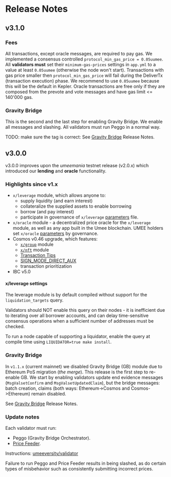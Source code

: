 <!-- markdownlint-disable MD013 -->
<!-- markdownlint-disable MD024 -->

# Release Notes

## v3.1.0

### Fees

All transactions, except oracle messages, are required to pay gas. We implemented a consensus controlled `protocol_min_gas_price = 0.05uumee`. All **validators must** set their `minimum-gas-prices` settings in `app.yml` to a value at least `0.05uumee` (otherwise the node won't start). Transactions with gas price smaller then `protocol_min_gas_price` will fail during the DeliverTx (transaction execution) phase. We recommend to use `0.05uumee` because this will be the default in Kepler.
Oracle transactions are free only if they are composed from the prevote and vote messages and have gas limit <= 140'000 gas.

### Gravity Bridge

This is the second and the last step for enabling Gravity Bridge.
We enable all messages and slashing. All validators must run Peggo in a normal way.

TODO: make sure the tag is correct:
See [Gravity Bridge](https://github.com/umee-network/Gravity-Bridge/blob/module/v1.5.3-umee-2/module/RELEASE_NOTES.md) Release Notes.

## v3.0.0

v3.0.0 improves upon the _umeemania_ testnet release (v2.0.x) which introduced our **lending** and **oracle** functionality.

### Highlights since v1.x

- `x/leverage` module, which allows anyone to:
  - supply liquidity (and earn interest)
  - collateralize the supplied assets to enable borrowing
  - borrow (and pay interest)
  - participate in governance of `x/leverage` [parameters](https://github.com/umee-network/umee/blob/main/proto/umee/leverage/v1/leverage.proto) file.
- `x/oracle` module - a decentralized price oracle for the `x/leverage` module, as well as any app built in the Umee blockchain. UMEE holders set `x/oracle` [parameters](https://github.com/umee-network/umee/blob/main/proto/umee/oracle/v1/oracle.proto) by governance.
- Cosmos v0.46 upgrade, which features:
  - [`x/group`](https://tutorials.cosmos.network/tutorials/understanding-group/) module
  - [`x/nft`](https://github.com/cosmos/cosmos-sdk/tree/v0.46.1/x/nft/spec) module
  - [Transaction Tips](https://github.com/cosmos/cosmos-sdk/blob/v0.46.0/RELEASE_NOTES.md#transaction-tips-and-sign_mode_direct_aux)
  - [SIGN_MODE_DIRECT_AUX](https://github.com/cosmos/cosmos-sdk/blob/v0.46.0/RELEASE_NOTES.md#transaction-tips-and-sign_mode_direct_aux)
  - transaction prioritization
- IBC v5.0

#### x/leverage settings

The leverage module is by default compiled without support for the `liquidation_targets` query.

Validators should NOT enable this query on their nodes - it is inefficient due to iterating over all borrower accounts, and can delay time-sensitive consensus operations when a sufficient number of addresses must be checked.

To run a node capable of supporting a liquidator, enable the query at compile time using `LIQUIDATOR=true make install`.

### Gravity Bridge

In `v1.1.x` (current mainnet) we disabled Gravity Bridge (GB) module due to Ethereum PoS migration (_the merge_).
This release is the first step to re-enable GB. We start by enabling validators update end evidence messages (`MsgValsetConfirm` and `MsgValsetUpdatedClaim`), but the bridge messages: batch creation, claims (both ways: Ethereum->Cosmos and Cosmos->Ethereum) remain disabled.

See [Gravity Bridge](https://github.com/umee-network/Gravity-Bridge/blob/module/v1.5.3-umee-1/module/RELEASE_NOTES.md) Release Notes.

### Update notes

Each validator must run:

- Peggo (Gravity Bridge Orchestrator).
- [Price Feeder](https://github.com/umee-network/umee/tree/main/price-feeder).

Instructions: [umeeversity/validator](https://umeeversity.umee.cc/validators/mainnet-validator.html)

Failure to run Peggo and Price Feeder results in being slashed, as do certain types of misbehavior such as consistently submitting incorrect prices.
